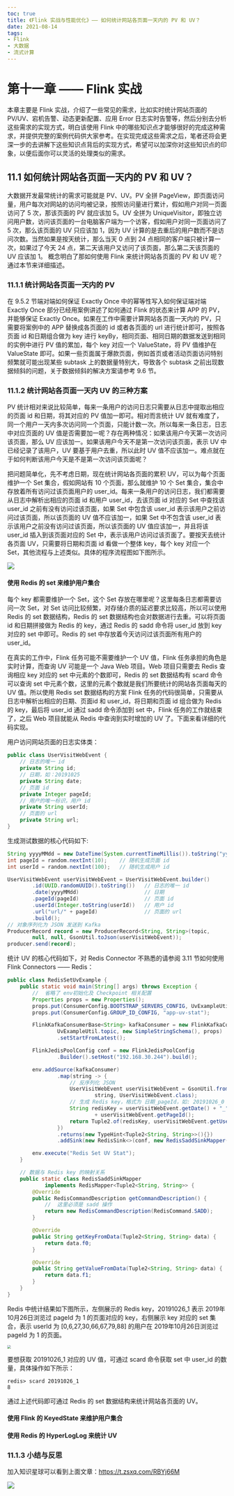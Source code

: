 ```yaml
---
toc: true
title: 《Flink 实战与性能优化》—— 如何统计网站各页面一天内的 PV 和 UV？
date: 2021-08-14
tags:
- Flink
- 大数据
- 流式计算
---
```


# 第十一章 —— Flink 实战

本章主要是 Flink 实战，介绍了一些常见的需求，比如实时统计网站页面的 PV/UV、宕机告警、动态更新配置、应用 Error 日志实时告警等，然后分别去分析这些需求的实现方式，明白该使用 Flink 中的哪些知识点才能够很好的完成这种需求，并提供完整的案例代码供大家参考。在实现完成这些需求之后，笔者还将会更深一步的去讲解下这些知识点背后的实现方式，希望可以加深你对这些知识点的印象，以便后面你可以灵活的处理类似的需求。


## 11.1 如何统计网站各页面一天内的 PV 和 UV？

大数据开发最常统计的需求可能就是 PV、UV。PV 全拼 PageView，即页面访问量，用户每次对网站的访问均被记录，按照访问量进行累计，假如用户对同一页面访问了 5 次，那该页面的 PV 就应该加 5。UV 全拼为 UniqueVisitor，即独立访问用户数，访问该页面的一台电脑客户端为一个访客，假如用户对同一页面访问了 5 次，那么该页面的 UV 只应该加 1，因为 UV 计算的是去重后的用户数而不是访问次数。当然如果是按天统计，那么当天 0 点到 24 点相同的客户端只被计算一次，如果过了今天 24 点，第二天该用户又访问了该页面，那么第二天该页面的 UV 应该加 1。 概念明白了那如何使用 Flink 来统计网站各页面的 PV 和 UV 呢？通过本节来详细描述。


<!--more-->


### 11.1.1 统计网站各页面一天内的 PV

在 9.5.2 节端对端如何保证 Exactly Once 中的幂等性写入如何保证端对端 Exactly Once 部分已经用案例讲述了如何通过 Flink 的状态来计算 APP 的 PV，并能够保证 Exactly Once。如果在工作中需要计算网站各页面一天内的 PV，只需要将案例中的 APP 替换成各页面的 id 或者各页面的 url 进行统计即可，按照各页面 id 和日期组合做为 key 进行 keyBy，相同页面、相同日期的数据发送到相同的实例中进行 PV 值的累加，每个 key 对应一个 ValueState，将 PV 值维护在 ValueState 即可。如果一些页面属于爆款页面，例如首页或者活动页面访问特别频繁就可能出现某些 subtask 上的数据量特别大，导致各个 subtask 之前出现数据倾斜的问题，关于数据倾斜的解决方案请参考 9.6 节。

### 11.1.2 统计网站各页面一天内 UV 的三种方案

PV 统计相对来说比较简单，每来一条用户的访问日志只需要从日志中提取出相应的页面 id 和日期，将其对应的 PV 值加一即可。相对而言统计 UV 就有难度了，同一个用户一天内多次访问同一个页面，只能计数一次。所以每来一条日志，日志中对应页面的 UV 值是否需要加一呢？存在两种情况：如果该用户今天第一次访问该页面，那么 UV 应该加一。如果该用户今天不是第一次访问该页面，表示 UV 中已经记录了该用户，UV 要基于用户去重，所以此时 UV 值不应该加一。难点就在于如何判断该用户今天是不是第一次访问该页面呢？

把问题简单化，先不考虑日期，现在统计网站各页面的累积 UV，可以为每个页面维护一个 Set 集合，假如网站有 10 个页面，那么就维护 10 个 Set 集合，集合中存放着所有访问过该页面用户的 user_id。每来一条用户的访问日志，我们都需要从日志中解析出相应的页面 id 和用户 user_id，去该页面 id 对应的 Set 中查找该 user_id 之前有没有访问过该页面，如果 Set 中包含该 user_id 表示该用户之前访问过该页面，所以该页面的 UV 值不应该加一，如果 Set 中不包含该 user_id 表示该用户之前没有访问过该页面，所以该页面的 UV 值应该加一，并且将该 user_id 插入到该页面对应的 Set 中，表示该用户访问过该页面了。要按天去统计各页面 UV，只需要将日期和页面 id 看做一个整体 key，每个 key 对应一个 Set，其他流程与上述类似。具体的程序流程图如下图所示。

![](http://zhisheng-blog.oss-cn-hangzhou.aliyuncs.com/img/2019-12-11-151250.png)

#### 使用 Redis 的 set 来维护用户集合

每个 key 都需要维护一个 Set，这个 Set 存放在哪里呢？这里每条日志都需要访问一次 Set，对 Set 访问比较频繁，对存储介质的延迟要求比较高，所以可以使用 Redis 的 set 数据结构，Redis 的 set 数据结构也会对数据进行去重。可以将页面 id 和日期拼接做为 Redis 的 key，通过 Redis 的 sadd 命令将 user_id 放到 key 对应的 set 中即可。Redis 的 set 中存放着今天访问过该页面所有用户的 user_id。

在真实的工作中，Flink 任务可能不需要维护一个 UV 值，Flink 任务承担的角色是实时计算，而查询 UV 可能是一个 Java Web 项目。Web 项目只需要去 Redis 查询相应 key 对应的 set 中元素的个数即可，Redis 的 set 数据结构有 scard 命令可以查询 set 中元素个数，这里的元素个数就是我们所要统计的网站各页面每天的 UV 值。所以使用 Redis set 数据结构的方案 Flink 任务的代码很简单，只需要从日志中解析出相应的日期、页面id 和 user_id，将日期和页面 id 组合做为 Redis 的 key，最后将 user_id 通过 sadd 命令添加到 set 中，Flink 任务的工作就结束了，之后 Web 项目就能从 Redis 中查询到实时增加的 UV 了。下面来看详细的代码实现。

用户访问网站页面的日志实体类：

```java
public class UserVisitWebEvent {
    // 日志的唯一 id
    private String id;
    // 日期，如：20191025
    private String date;
    // 页面 id
    private Integer pageId;
    // 用户的唯一标识，用户 id
    private String userId;
    // 页面的 url
    private String url;
}
```

生成测试数据的核心代码如下:

```java
String yyyyMMdd = new DateTime(System.currentTimeMillis()).toString("yyyyMMdd");
int pageId = random.nextInt(10);    // 随机生成页面 id
int userId = random.nextInt(100);   // 随机生成用户 id

UserVisitWebEvent userVisitWebEvent = UserVisitWebEvent.builder()
        .id(UUID.randomUUID().toString())   // 日志的唯一 id
        .date(yyyyMMdd)                     // 日期
        .pageId(pageId)                     // 页面 id
        .userId(Integer.toString(userId))   // 用户 id
        .url("url/" + pageId)               // 页面的 url
        .build();
// 对象序列化为 JSON 发送到 Kafka
ProducerRecord record = new ProducerRecord<String, String>(topic,
        null, null, GsonUtil.toJson(userVisitWebEvent));
producer.send(record);
```

统计 UV 的核心代码如下，对 Redis Connector 不熟悉的请参阅 3.11 节如何使用 Flink Connectors —— Redis：

```java
public class RedisSetUvExample {
    public static void main(String[] args) throws Exception {
        //  省略了 env初始化及 Checkpoint 相关配置
        Properties props = new Properties();
        props.put(ConsumerConfig.BOOTSTRAP_SERVERS_CONFIG, UvExampleUtil.broker_list);
        props.put(ConsumerConfig.GROUP_ID_CONFIG, "app-uv-stat");

        FlinkKafkaConsumerBase<String> kafkaConsumer = new FlinkKafkaConsumer011<>(
                UvExampleUtil.topic, new SimpleStringSchema(), props)
                .setStartFromLatest();

        FlinkJedisPoolConfig conf = new FlinkJedisPoolConfig
                .Builder().setHost("192.168.30.244").build();

        env.addSource(kafkaConsumer)
                .map(string -> {
                    // 反序列化 JSON
                    UserVisitWebEvent userVisitWebEvent = GsonUtil.fromJson(
                            string, UserVisitWebEvent.class);
                    // 生成 Redis key，格式为 日期_pageId，如: 20191026_0
                    String redisKey = userVisitWebEvent.getDate() + "_"
                            + userVisitWebEvent.getPageId();
                    return Tuple2.of(redisKey, userVisitWebEvent.getUserId());
                })
                .returns(new TypeHint<Tuple2<String, String>>(){})
                .addSink(new RedisSink<>(conf, new RedisSaddSinkMapper()));

        env.execute("Redis Set UV Stat");
    }

    // 数据与 Redis key 的映射关系
    public static class RedisSaddSinkMapper 
            implements RedisMapper<Tuple2<String, String>> {
        @Override
        public RedisCommandDescription getCommandDescription() {
            //  这里必须是 sadd 操作
            return new RedisCommandDescription(RedisCommand.SADD);
        }

        @Override
        public String getKeyFromData(Tuple2<String, String> data) {
            return data.f0;
        }

        @Override
        public String getValueFromData(Tuple2<String, String> data) {
            return data.f1;
        }
    }
}
```

Redis 中统计结果如下图所示，左侧展示的 Redis key，20191026_1 表示 2019年10月26日浏览过 pageId 为 1 的页面对应的 key，右侧展示 key 对应的 set 集合，表示 userId 为 [0,6,27,30,66,67,79,88] 的用户在 2019年10月26日浏览过 pageId 为 1 的页面。

<img src="http://zhisheng-blog.oss-cn-hangzhou.aliyuncs.com/img/2019-10-31-174242.jpg" style="zoom:50%;" />

要想获取 20191026_1 对应的 UV 值，可通过 scard 命令获取 set 中 user_id 的数量，具体操作如下所示：

```shell
redis> scard 20191026_1
8
```

通过上述代码即可通过 Redis 的 set 数据结构来统计网站各页面的 UV。

#### 使用 Flink 的 KeyedState 来维护用户集合


#### 使用 Redis 的 HyperLogLog 来统计 UV


### 11.1.3 小结与反思



加入知识星球可以看到上面文章：https://t.zsxq.com/RBYj66M

![](http://zhisheng-blog.oss-cn-hangzhou.aliyuncs.com/img/2019-09-25-zsxq.jpg)





